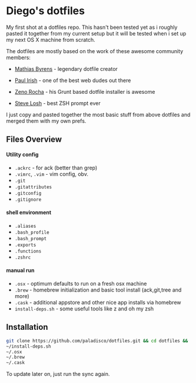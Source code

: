 # Diego's dotfiles

My first shot at a dotfiles repo. This hasn't been tested yet as i roughly pasted it together from my current setup but it will be tested when i set up my next OS X machine from scratch.

The dotfiles are mostly based on the work of these awesome community members:

* [Mathias Byrens](https://github.com/mathiasbynens/dotfiles/) - legendary dotfile creator

* [Paul Irish](https://github.com/paulirish/dotfiles/) - one of the best web dudes out there

* [Zeno Rocha](https://github.com/zenorocha/dotfiles/) - his Grunt based dotfile installer is awesome

* [Steve Losh](http://stevelosh.com/blog/2010/02/my-extravagant-zsh-prompt) - best ZSH prompt ever

I just copy and pasted together the most basic stuff from above dotfiles and merged them with my own prefs.

## Files Overview

####  Utility config
* `.ackrc` - for ack (better than grep)
* `.vimrc`, `.vim` - vim config, obv.
* `.git`
* `.gitattributes`
* `.gitconfig`
* `.gitignore`

#### shell environment
* `.aliases`
* `.bash_profile`
* `.bash_prompt`
* `.exports`
* `.functions`
* `.zshrc`

#### manual run
* `.osx` - optimum defaults to run on a fresh osx machine
* `.brew` - homebrew initialization and basic tool install (ack,git,tree and more)
* `.cask` - additional appstore and other nice app installs via homebrew
* `install-deps.sh` - some useful tools like z and oh my zsh

## Installation

```bash
git clone https://github.com/paladisco/dotfiles.git && cd dotfiles && ./sync.sh
~/install-deps.sh
~/.osx
~/.brew
~/.cask
```

To update later on, just run the sync again.

